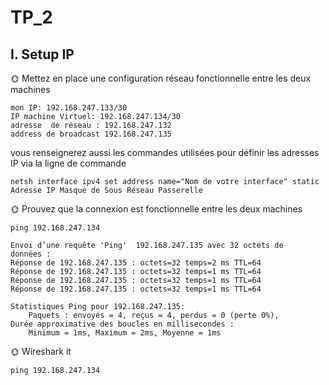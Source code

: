 # TP_2

## I. Setup IP

🌞 Mettez en place une configuration réseau fonctionnelle entre les deux machines

    mon IP: 192.168.247.133/30
    IP machine Virtuel: 192.168.247.134/30
    adresse  de réseau : 192.168.247.132
    address de broadcast 192.168.247.135

 vous renseignerez aussi les commandes utilisées pour définir les adresses IP via la ligne de commande

    netsh interface ipv4 set address name="Nom de votre interface" static Adresse IP Masque de Sous Réseau Passerelle

🌞 Prouvez que la connexion est fonctionnelle entre les deux machines

```ping 192.168.247.134```

    Envoi d’une requête 'Ping'  192.168.247.135 avec 32 octets de données :
    Réponse de 192.168.247.135 : octets=32 temps=2 ms TTL=64
    Réponse de 192.168.247.135 : octets=32 temps=1 ms TTL=64
    Réponse de 192.168.247.135 : octets=32 temps=1 ms TTL=64
    Réponse de 192.168.247.135 : octets=32 temps=1 ms TTL=64

    Statistiques Ping pour 192.168.247.135:
        Paquets : envoyés = 4, reçus = 4, perdus = 0 (perte 0%),
    Durée approximative des boucles en millisecondes :
        Minimum = 1ms, Maximum = 2ms, Moyenne = 1ms

🌞 Wireshark it

```ping 192.168.247.134```


